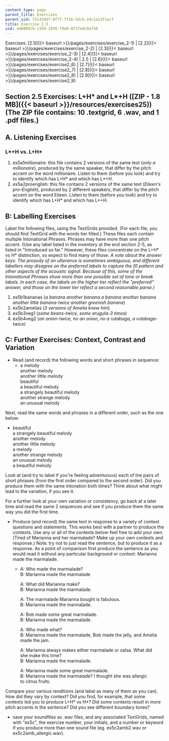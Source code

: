 ```yaml
---
content_type: page
parent_title: Exercises
parent_uid: f31439d7-0f7f-ff16-5dcb-24c1a13f1acf
title: Exercise 2.5
uid: ad6889cb-c959-1930-79e0-8f1fadc0a750
---
```


Exercises: [2.1]({{< baseurl >}}/pages/exercises/exercise_2-1) | [2.2]({{< baseurl >}}/pages/exercises/exercise_2-2) | [2.3]({{< baseurl >}}/pages/exercises/exercise_2-3) | [2.4]({{< baseurl >}}/pages/exercises/exercise_2-4) | 2.5 | [2.6]({{< baseurl >}}/pages/exercises/exercise2_6) | [2.7]({{< baseurl >}}/pages/exercises/exercise2_7) | [2.8]({{< baseurl >}}/pages/exercises/exercise2_8) | [2.9]({{< baseurl >}}/pages/exercises/exercise2_9)

Section 2.5 Exercises: L+H\* and L\*+H ([ZIP - 1.8 MB]({{< baseurl >}}/resources/exercises25)) (The ZIP file contains: 10 .textgrid, 6 .wav, and 1 .pdf files.)
---------------------------------------------------------------------------------------------------------------------------------------------------------------

A. Listening Exercises
----------------------

### L\*+H vs. L+H\*

1.  ex5a1millionaire: this file contains 2 versions of the same text (_only a millionaire_), produced by the same speaker, that differ by the pitch accent on the word millionaire. Listen to them (before you look) and try to identify which has L+H\* and which has L\*+H.
2.  ex5a2proenglish: this file contains 2 versions of the same text (_Eileen's pro-English_), produced by 2 different speakers, that differ by the pitch accent on the word Eileen. Listen to them (before you look) and try to identify which has L+H\* and which has L\*+H.

B: Labelling Exercises
----------------------

Label the following files, using the TextGrids provided. (For each file, you should find TextGrid with the words tier filled.) These files each contain multiple Intonational Phrases. Phrases may have more than one pitch accent. (Use any label listed in the inventory at the end section 2-5, as listed in "Introduced so far." However, these files concentrate on the L+H\* vs H\* distinction, so expect to find many of those. _A note about the answer keys: The prosody of an utterance is sometimes ambiguous, and different labellers may disagree on the preferred labels to capture the f0 pattern and other aspects of the acoustic signal. Because of this, some of the Intonational Phrases show more than one possible set of tone or break labels. In each case, the labels on the higher tier reflect the "preferred" answer, and those on the lower tier reflect a second reasonable parse.)_

1.  ex5b1bananas (_a banana another banana a banana another banana another little banana-twice another greenish banana_)
2.  ex5b2amelias (_3 versions of Amelia knew him_)
3.  ex5b3veg1 (_some beans-twice, some arugula-3 times_)
4.  ex5b4veg2 (_an onion-twice, no an onion, no a rutabaga, a rutabaga-twice_)

C: Further Exercises: Context, Contrast and Variation
-----------------------------------------------------

*   Read (and record) the following words and short phrases in sequence:
    *   a melody  
        another melody  
        another little melody  
        beautiful  
        a beautiful melody  
        a strangely beautiful melody  
        another strange melody  
        an unusual melody

Next, read the same words and phrases in a different order, such as the one below:

*   beautiful  
    a strangely beautiful melody  
    another melody  
    another little melody  
    a melody  
    another strange melody  
    an unusual melody  
    a beautiful melody

Look at (and try to label if you're feeling adventurous) each of the pairs of short phrases (from the first order compared to the second order). Did you produce them with the same intonation both times? Think about what might lead to the variation, if you see it.

For a further look at your own variation or consistency, go back at a later time and read the same 2 sequences and see if you produce them the same way you did the first time.

*   Produce (and record) the same text in response to a variety of context questions and statements. This works best with a partner to produce the contexts. Use any or all of the contexts below-feel free to add your own. (Tired of Marianna and her marmalade? Make up your own contexts and response.) Note: try not to just read the sentence, but to produce it as a response. As a point of comparison first produce the sentence as you would read it without any particular background or context: Marianna made the marmalade.
    *   A: Who made the marmalade?  
        B: Marianna made the marmalade  
          
        A: What did Marianna make?  
        B: Marianna made the marmalade.  
          
        A: The marmalade Marianna bought is fabulous.  
        B: Marianna made the marmalade.  
          
        A: Bob made some great marmalade.  
        B: Marianna made the marmalade.  
          
        A. Who made what?  
        B: Marianna made the marmalade, Bob made the jelly, and Amelia  
        made the jam.  
          
        A: Marianna always makes either marmalade or salsa. What did  
        she make this time?  
        B: Marianna made the marmalade.  
          
        A: Marianna made some great marmalade.  
        B: Marianna made the marmalade? I thought she was allergic  
        to citrus fruits.

Compare your various renditions (and label as many of them as you can). How did they vary by context? Did you find, for example, that some contexts led you to produce L+H\* vs H\*? Did some contexts result in more pitch accents in the sentence? Did you see different boundary tones?

*   save your soundfiles as .wav files, and any associated TextGrids, named with "ex5c", the exercise number, your initials, and a number or keyword if you produce more than one sound file (eg. ex5c2amb2.wav or ex5c2amb\_allergic.wav).